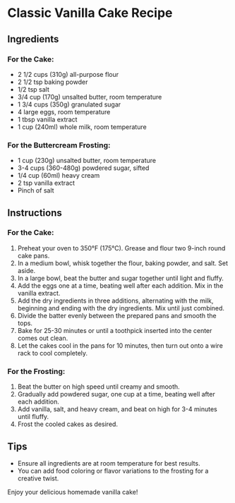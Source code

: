 
# Classic Vanilla Cake Recipe

## Ingredients

### For the Cake:
- 2 1/2 cups (310g) all-purpose flour
- 2 1/2 tsp baking powder
- 1/2 tsp salt
- 3/4 cup (170g) unsalted butter, room temperature
- 1 3/4 cups (350g) granulated sugar
- 4 large eggs, room temperature
- 1 tbsp vanilla extract
- 1 cup (240ml) whole milk, room temperature

### For the Buttercream Frosting:
- 1 cup (230g) unsalted butter, room temperature
- 3-4 cups (360-480g) powdered sugar, sifted
- 1/4 cup (60ml) heavy cream
- 2 tsp vanilla extract
- Pinch of salt

## Instructions

### For the Cake:
1. Preheat your oven to 350°F (175°C). Grease and flour two 9-inch round cake pans.
2. In a medium bowl, whisk together the flour, baking powder, and salt. Set aside.
3. In a large bowl, beat the butter and sugar together until light and fluffy.
4. Add the eggs one at a time, beating well after each addition. Mix in the vanilla extract.
5. Add the dry ingredients in three additions, alternating with the milk, beginning and ending with the dry ingredients. Mix until just combined.
6. Divide the batter evenly between the prepared pans and smooth the tops.
7. Bake for 25-30 minutes or until a toothpick inserted into the center comes out clean.
8. Let the cakes cool in the pans for 10 minutes, then turn out onto a wire rack to cool completely.

### For the Frosting:
1. Beat the butter on high speed until creamy and smooth.
2. Gradually add powdered sugar, one cup at a time, beating well after each addition.
3. Add vanilla, salt, and heavy cream, and beat on high for 3-4 minutes until fluffy.
4. Frost the cooled cakes as desired.

## Tips
- Ensure all ingredients are at room temperature for best results.
- You can add food coloring or flavor variations to the frosting for a creative twist.

Enjoy your delicious homemade vanilla cake!
